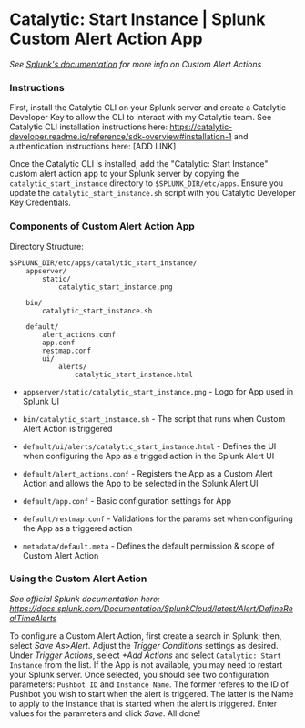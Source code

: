 # Catalytic: Start Instance | Splunk Custom Alert Action App

_See [Splunk's documentation](https://docs.splunk.com/Documentation/Splunk/8.0.0/AdvancedDev/ModAlertsIntro) for more info on Custom Alert Actions_

### Instructions

First, install the Catalytic CLI on your Splunk server and create a Catalytic Developer Key to allow the CLI to interact with my Catalytic team. See Catalytic CLI installation instructions here: https://catalytic-developer.readme.io/reference/sdk-overview#installation-1 and authentication instructions here: [ADD LINK]

Once the Catalytic CLI is installed, add the "Catalytic: Start Instance" custom alert action app to your Splunk server by copying the `catalytic_start_instance` directory to `$SPLUNK_DIR/etc/apps`. Ensure you update the `catalytic_start_instance.sh` script with you Catalytic Developer Key Credentials.

### Components of Custom Alert Action App


Directory Structure:
```
$SPLUNK_DIR/etc/apps/catalytic_start_instance/
    appserver/
        static/
            catalytic_start_instance.png

    bin/
        catalytic_start_instance.sh

    default/
        alert_actions.conf
        app.conf
        restmap.conf
        ui/
            alerts/
                catalytic_start_instance.html
```



- `appserver/static/catalytic_start_instance.png` - Logo for App used in Splunk UI

- `bin/catalytic_start_instance.sh` - The script that runs when Custom Alert Action is triggered

- `default/ui/alerts/catalytic_start_instance.html` - Defines the UI when configuring the App as a trigged action in the Splunk Alert UI

- `default/alert_actions.conf` - Registers the App as a Custom Alert Action and allows the App to be selected in the Splunk Alert UI

- `default/app.conf` - Basic configuration settings for App

- `default/restmap.conf` - Validations for the params set when configuring the App as a triggered action

- `metadata/default.meta` - Defines the default permission & scope of Custom Alert Action


### Using the Custom Alert Action

_See official Splunk documentation here: https://docs.splunk.com/Documentation/SplunkCloud/latest/Alert/DefineRealTimeAlerts_

To configure a Custom Alert Action, first create a search in Splunk; then, select *Save As*>*Alert*. Adjust the *Trigger Conditions* settings as desired. Under *Trigger Actions*, select *+Add Actions* and select `Catalytic: Start Instance` from the list. If the App is not available, you may need to restart your Splunk server. Once selected, you should see two configuration parameters: `Pushbot ID` and `Instance Name`. The former referes to the ID of Pushbot you wish to start when the alert is triggered. The latter is the Name to apply to the Instance that is started when the alert is triggered. Enter values for the parameters and click *Save*. All done!




